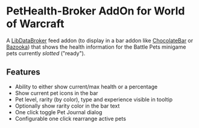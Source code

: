 PetHealth-Broker AddOn for World of Warcraft
============================================

A [LibDataBroker](https://github.com/tekkub/libdatabroker-1-1) feed addon
(to display in a bar addon like
[ChocolateBar](http://www.wowace.com/addons/chocolatebar/) or
[Bazooka](https://www.wowace.com/projects/bazooka)) that shows the
health information for the Battle Pets minigame pets currently *slotted*
("ready").

## Features
* Ability to either show current/max health or a percentage
* Show current pet icons in the bar
* Pet level, rarity (by color), type and experience visible in tooltip
* Optionally show rarity color in the bar text
* One click toggle Pet Journal dialog
* Configurable one click rearrange active pets
